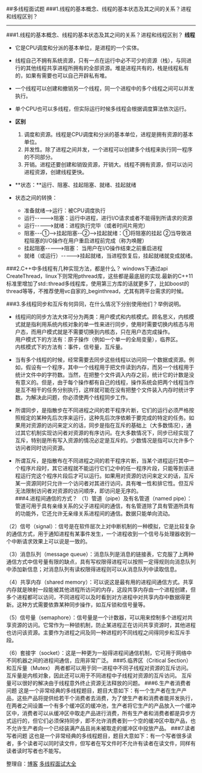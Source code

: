 ##多线程面试题
###1.线程的基本概念、线程的基本状态及其之间的关系？进程和线程区别？

---------

###1.线程的基本概念、线程的基本状态及其之间的关系？进程和线程区别？
**线程**  

* 它是CPU调度和分派的基本单位，是进程的一个实体。
* 线程自己不拥有系统资源，只有一点在运行中必不可少的资源（栈），与同进行的其他线程共享进程所拥有的全部资源。堆是进程共有的，栈是线程私有的，如果有需要也可以自己开辟私有堆。
* 一个线程可以创建和撤销另一个线程，同一个进程中的多个线程之间可以并发执行。
* 单个CPU也可以多线程，但实际运行时候多线程会根据调度算法依次运行。

* **区别**
	1. 调度和资源。线程是CPU调度和分派的基本单位，进程是拥有资源的基本单位。
	2. 并发性。除了进程之间并发，一个进程可以创建多个线程来执行同一程序的不同部分。
	3. 开销。进程还要创建和销毁资源，开销大。线程不拥有资源，但可以访问进程资源，创建线程更快。
* **状态：**运行、阻塞、挂起阻塞、就绪、挂起就绪
* 状态之间的转换：
	* 准备就绪-->运行：被CPU调度执行
	* 运行----->阻塞：运行中进程，进行I/O请求或者不能得到所请求的资源
	* 运行----->就绪：进程执行完毕（或者时间片用完）
	* 阻塞---①-->挂起阻塞--②-->挂起就绪：①将阻塞的挂起  ②当导致进程阻塞的I/O操作在用户重启进程前完成（称为唤醒）
	* 挂起阻塞----->阻塞： 当用户在I/O操作结束之前重启进程
	* 就绪（或运行）----->挂起就绪，当进程恢复后，挂起就绪就变成就绪。
	
	
###2.C++中多线程有几种实现方法，都是什么？
windows下通过api CreateThread，linux下则常用pthread库，这些都是最底层的实现.最新的C++11标准里增加了std::thread多线程库，使用第三方库的话就更多了，比如boost的thread等等，不推荐使用vc自家的_beginthread，尤其有跨平台需求的时候。

###3.多线程同步和互斥有何异同，在什么情况下分别使用他们？举例说明。
*    线程间的同步方法大体可分为两类：用户模式和内核模式。顾名思义，内核模式就是指利用系统内核对象的单一性来进行同步，使用时需要切换内核态与用户态，而用户模式就是不需要切换到内核态，只在用户态完成操作。</br>
	用户模式下的方法有：原子操作（例如一个单一的全局变量），临界区。</br>
	内核模式下的方法有：事件，信号量，互斥量。</br>
	
* 当有多个线程的时候，经常需要去同步这些线程以访问同一个数据或资源。例如，假设有一个程序，其中一个线程用于把文件读到内存，而另一个线程用于统计文件中的字符数。当然，在把整个文件调入内存之前，统计它的计数是没有意义的。但是，由于每个操作都有自己的线程，操作系统会把两个线程当作是互不相干的任务分别执行，这样就可能在没有把整个文件装入内存时统计字数。为解决此问题，你必须使两个线程同步工作。
* 所谓同步，是指散步在不同进程之间的若干程序片断，它们的运行必须严格按照规定的某种先后次序来运行，这种先后次序依赖于要完成的特定的任务。如果用对资源的访问来定义的话，同步是指在互斥的基础上（大多数情况），通过其它机制实现访问者对资源的有序访问。在大多数情况下，同步已经实现了互斥，特别是所有写入资源的情况必定是互斥的。少数情况是指可以允许多个访问者同时访问资源。
* 所谓互斥，是指散布在不同进程之间的若干程序片断，当某个进程运行其中一个程序片段时，其它进程就不能运行它们之中的任一程序片段，只能等到该进程运行完这个程序片段后才可以运行。如果用对资源的访问来定义的话，互斥某一资源同时只允许一个访问者对其进行访问，具有唯一性和排它性。但互斥无法限制访问者对资源的访问顺序，即访问是无序的。</br>
###4.进程间通信的方式？
（1）管道（pipe）及有名管道（named pipe）：管道可用于具有亲缘关系的父子进程间的通信，有名管道除了具有管道所具有的功能外，它还允许无亲缘关系进程间的通信。数据只能单向流动。

（2）信号（signal）：信号是在软件层次上对中断机制的一种模拟，它是比较复杂的通信方式，用于通知进程有某事件发生，一个进程收到一个信号与处理器收到一个中断请求效果上可以说是一致的。

（3）消息队列（message queue）：消息队列是消息的链接表，它克服了上两种通信方式中信号量有限的缺点，具有写权限得进程可以按照一定得规则向消息队列中添加新信息；对消息队列有读权限得进程则可以从消息队列中读取信息。

（4）共享内存（shared memory）：可以说这是最有用的进程间通信方式。共享内存就是映射一段能被其他进程所访问的内存，这段共享内存由一个进程创建，但多个进程都可以访问，不同进程可以及时看到对方进程中对共享内存中数据得更新。这种方式需要依靠某种同步操作，如互斥锁和信号量等。

（5）信号量（semaphore）：信号量是一个计数器，可以用来控制多个进程对共享资源的访问。它常作为一种锁机制，防止某进程正在访问共享资源时，其他进程也访问该资源。主要作为进程之间及同一种进程的不同线程之间得同步和互斥手段。

（6）套接字（socket）：这是一种更为一般得进程间通信机制，它可用于网络中不同机器之间的进程间通信，应用非常广泛。
###5.临界区（Critical Section）和互斥量（Mutex）
    两者都可以用于同一进程中不同子线程对资源的互斥访问。
    互斥量是内核对象，因此还可以用于不同进程中子线程对资源的互斥访问。
    互斥量可以很好的解决由于线程意外终止资源无法释放的问题。
###6.生产者消费者问题
   这是一个非常经典的多线程题目，题目大意如下：有一个生产者在生产产品，这些产品将提供给若干个消费者去消费，为了使生产者和消费者能并发执行，在两者之间设置一个有多个缓冲区的缓冲池，生产者将它生产的产品放入一个缓冲区中，消费者可以从缓冲区中取走产品进行消费，所有生产者和消费者都是异步方式运行的，但它们必须保持同步，即不允许消费者到一个空的缓冲区中取产品，也不允许生产者向一个已经装满产品且尚未被取走的缓冲区中投放产品。
###7.读者写者问题
   这也是一个非常经典的多线程题目，题目大意如下：有一个写者很多读者，多个读者可以同时读文件，但写者在写文件时不允许有读者在读文件，同样有读者读时写者也不能写。
   
  整理自：[博客](http://blog.csdn.net/jjj19891128/article/details/24393661)  [多线程面试大全](http://blog.csdn.net/column/details/killthreadseries.html)
	
